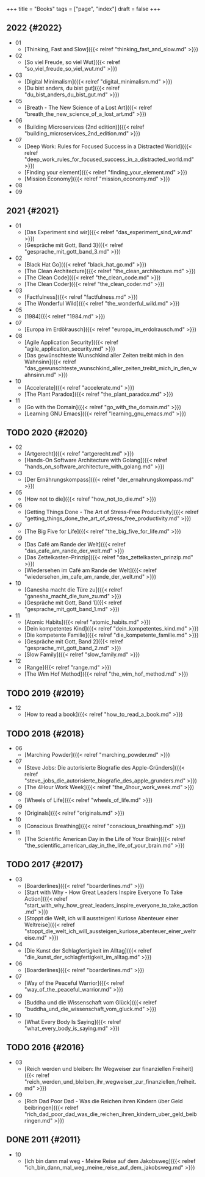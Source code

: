 +++
title = "Books"
tags = ["page", "index"]
draft = false
+++

## 2022 {#2022}

-   01
    -   [Thinking, Fast and Slow]({{< relref "thinking_fast_and_slow.md" >}})
-   02
    -   [So viel Freude, so viel Wut]({{< relref "so_viel_freude_so_viel_wut.md" >}})
-   03
    -   [Digital Minimalism]({{< relref "digital_minimalism.md" >}})
    -   [Du bist anders, du bist gut]({{< relref "du_bist_anders_du_bist_gut.md" >}})
-   05
    -   [Breath - The New Science of a Lost Art]({{< relref "breath_the_new_science_of_a_lost_art.md" >}})
-   06
    -   [Building Microservices (2nd edition)]({{< relref "building_microservices_2nd_edition.md" >}})
-   07
    -   [Deep Work: Rules for Focused Success in a Distracted World]({{< relref "deep_work_rules_for_focused_success_in_a_distracted_world.md" >}})
    -   [Finding your element]({{< relref "finding_your_element.md" >}})
    -   [Mission Economy]({{< relref "mission_economy.md" >}})
-   08
-   09


## 2021 {#2021}

-   01
    -   [Das Experiment sind wir]({{< relref "das_experiment_sind_wir.md" >}})
    -   [Gespräche mit Gott, Band 3]({{< relref "gesprache_mit_gott_band_3.md" >}})
-   02
    -   [Black Hat Go]({{< relref "black_hat_go.md" >}})
    -   [The Clean Architecture]({{< relref "the_clean_architecture.md" >}})
    -   [The Clean Code]({{< relref "the_clean_code.md" >}})
    -   [The Clean Coder]({{< relref "the_clean_coder.md" >}})
-   03
    -   [Factfulness]({{< relref "factfulness.md" >}})
    -   [The Wonderful Wild]({{< relref "the_wonderful_wild.md" >}})
-   05
    -   [1984]({{< relref "1984.md" >}})
-   07
    -   [Europa im Erdölrausch]({{< relref "europa_im_erdolrausch.md" >}})
-   08
    -   [Agile Application Security]({{< relref "agile_application_security.md" >}})
    -   [Das gewünschteste Wunschkind aller Zeiten treibt mich in den Wahnsinn]({{< relref "das_gewunschteste_wunschkind_aller_zeiten_treibt_mich_in_den_wahnsinn.md" >}})
-   10
    -   [Accelerate]({{< relref "accelerate.md" >}})
    -   [The Plant Paradox]({{< relref "the_plant_paradox.md" >}})
-   11
    -   [Go with the Domain]({{< relref "go_with_the_domain.md" >}})
    -   [Learning GNU Emacs]({{< relref "learning_gnu_emacs.md" >}})


## <span class="org-todo todo TODO">TODO</span> 2020 {#2020}

-   02
    -   [Artgerecht]({{< relref "artgerecht.md" >}})
    -   [Hands-On Software Architecture with Golang]({{< relref "hands_on_software_architecture_with_golang.md" >}})
-   03
    -   [Der Ernährungskompass]({{< relref "der_ernahrungskompass.md" >}})
-   05
    -   [How not to die]({{< relref "how_not_to_die.md" >}})
-   06
    -   [Getting Things Done - The Art of Stress-Free Productivity]({{< relref "getting_things_done_the_art_of_stress_free_productivity.md" >}})
-   07
    -   [The Big Five for Life]({{< relref "the_big_five_for_life.md" >}})
-   09
    -   [Das Café am Rande der Welt]({{< relref "das_cafe_am_rande_der_welt.md" >}})
    -   [Das Zettelkasten-Prinzip]({{< relref "das_zettelkasten_prinzip.md" >}})
    -   [Wiedersehen im Café am Rande der Welt]({{< relref "wiedersehen_im_cafe_am_rande_der_welt.md" >}})
-   10
    -   [Ganesha macht die Türe zu]({{< relref "ganesha_macht_die_ture_zu.md" >}})
    -   [Gespräche mit Gott, Band 1]({{< relref "gesprache_mit_gott_band_1.md" >}})
-   11
    -   [Atomic Habits]({{< relref "atomic_habits.md" >}})
    -   [Dein kompetentes Kind]({{< relref "dein_kompetentes_kind.md" >}})
    -   [Die kompetente Familie]({{< relref "die_kompetente_familie.md" >}})
    -   [Gespräche mit Gott, Band 2]({{< relref "gesprache_mit_gott_band_2.md" >}})
    -   [Slow Family]({{< relref "slow_family.md" >}})
-   12
    -   [Range]({{< relref "range.md" >}})
    -   [The Wim Hof Method]({{< relref "the_wim_hof_method.md" >}})


## <span class="org-todo todo TODO">TODO</span> 2019 {#2019}

-   12
    -   [How to read a book]({{< relref "how_to_read_a_book.md" >}})


## <span class="org-todo todo TODO">TODO</span> 2018 {#2018}

-   06
    -   [Marching Powder]({{< relref "marching_powder.md" >}})
-   07
    -   [Steve Jobs: Die autorisierte Biografie des Apple-Gründers]({{< relref "steve_jobs_die_autorisierte_biografie_des_apple_grunders.md" >}})
    -   [The 4Hour Work Week]({{< relref "the_4hour_work_week.md" >}})
-   08
    -   [Wheels of Life]({{< relref "wheels_of_life.md" >}})
-   09
    -   [Originals]({{< relref "originals.md" >}})
-   10
    -   [Conscious Breathing]({{< relref "conscious_breathing.md" >}})
-   11
    -   [The Scientific American Day in the Life of Your Brain]({{< relref "the_scientific_american_day_in_the_life_of_your_brain.md" >}})


## <span class="org-todo todo TODO">TODO</span> 2017 {#2017}

-   03
    -   [Boarderlines]({{< relref "boarderlines.md" >}})
    -   [Start with Why - How Great Leaders Inspire Everyone To Take Action]({{< relref "start_with_why_how_great_leaders_inspire_everyone_to_take_action.md" >}})
    -   [Stoppt die Welt, ich will aussteigen! Kuriose Abenteuer einer Weltreise]({{< relref "stoppt_die_welt_ich_will_aussteigen_kuriose_abenteuer_einer_weltreise.md" >}})
-   04
    -   [Die Kunst der Schlagfertigkeit im Alltag]({{< relref "die_kunst_der_schlagfertigkeit_im_alltag.md" >}})
-   06
    -   [Boarderlines]({{< relref "boarderlines.md" >}})
-   07
    -   [Way of the Peaceful Warrior]({{< relref "way_of_the_peaceful_warrior.md" >}})
-   09
    -   [Buddha und die Wissenschaft vom Glück]({{< relref "buddha_und_die_wissenschaft_vom_gluck.md" >}})
-   10
    -   [What Every Body Is Saying]({{< relref "what_every_body_is_saying.md" >}})


## <span class="org-todo todo TODO">TODO</span> 2016 {#2016}

-   03
    -   [Reich werden und bleiben: Ihr Wegweiser zur finanziellen Freiheit]({{< relref "reich_werden_und_bleiben_ihr_wegweiser_zur_finanziellen_freiheit.md" >}})
-   09
    -   [Rich Dad Poor Dad - Was die Reichen ihren Kindern über Geld beibringen]({{< relref "rich_dad_poor_dad_was_die_reichen_ihren_kindern_uber_geld_beibringen.md" >}})


## <span class="org-todo done DONE">DONE</span> 2011 {#2011}

-   10
    -   [Ich bin dann mal weg - Meine Reise auf dem Jakobsweg]({{< relref "ich_bin_dann_mal_weg_meine_reise_auf_dem_jakobsweg.md" >}})